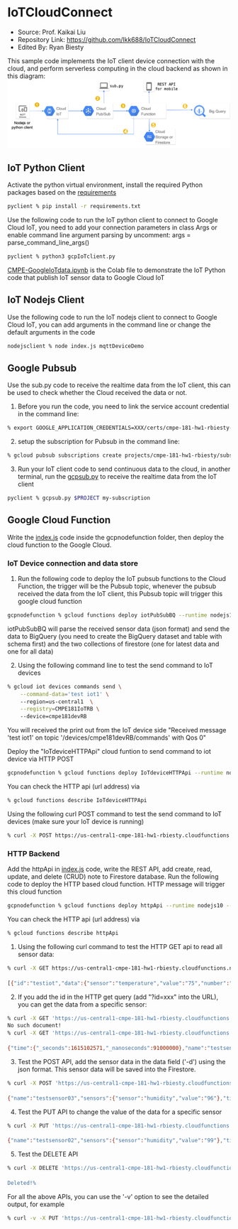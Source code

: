 # IoTCloudConnect
* Source: Prof. Kaikai Liu
* Repository Link: https://github.com/lkk688/IoTCloudConnect
* Edited By: Ryan Biesty

This sample code implements the IoT client device connection with the cloud, and perform serverless computing in the cloud backend as shown in this diagram:
![Figure](./Resources/Picture1.png)

## IoT Python Client
Activate the python virtual environment, install the required Python packages based on the [requirements](/iotpython/requirements.txt)
```bash
pyclient % pip install -r requirements.txt
```
Use the following code to run the IoT python client to connect to Google Cloud IoT, you need to add your connection parameters in class Args or enable command line argument parsing by uncomment: args = parse_command_line_args()
```bash
pyclient % python3 gcpIoTclient.py
```
[CMPE-GoogleIoTdata.ipynb](/Notebook/CMPE-GoogleIoTdata.ipynb) is the Colab file to demonstrate the IoT Python code that publish IoT sensor data to Google Cloud IoT

## IoT Nodejs Client
Use the following code to run the IoT nodejs client to connect to Google Cloud IoT, you can add arguments in the command line or change the default arguments in the code
```bash
nodejsclient % node index.js mqttDeviceDemo
```

## Google Pubsub
Use the sub.py code to receive the realtime data from the IoT client, this can be used to check whether the Cloud received the data or not. 
1. Before you run the code, you need to link the service account credential in the command line: 
```bash
% export GOOGLE_APPLICATION_CREDENTIALS=XXX/certs/cmpe-181-hw1-rbiesty-0ed8459c6103.json
```
2. setup the subscription for Pubsub in the command line: 
```bash
% gcloud pubsub subscriptions create projects/cmpe-181-hw1-rbiesty/subscriptions/CMPE181RB-subscription --topic=projects/cmpe-181-hw1-rbiesty/topics/CMPEIoTdeviceRB
```
3. Run your IoT client code to send continuous data to the cloud, in another terminal, run the [gcpsub.py](/pyclient/gcpsub.py) to receive the realtime data from the IoT client
```bash
pyclient % gcpsub.py $PROJECT my-subscription
```

## Google Cloud Function
Write the [index.js](/gcpnodefunction/index.js) code inside the gcpnodefunction folder, then deploy the cloud function to the Google Cloud.

### IoT Device connection and data store
1. Run the following code to deploy the IoT pubsub functions to the Cloud Function, the trigger will be the Pubsub topic, whenever the pubsub received the data from the IoT client, this Pubsub topic will trigger this google cloud function
```bash
gcpnodefunction % gcloud functions deploy iotPubSubBQ --runtime nodejs10 --trigger-topic CMPEIoTdeviceRB
```
iotPubSubBQ will parse the received sensor data (json format) and send the data to BigQuery (you need to create the BigQuery dataset and table with schema first) and the two collections of firestore (one for latest data and one for all data)

2. Using the following command line to test the send command to IoT devices
```bash
% gcloud iot devices commands send \
    --command-data='test iot1' \   
    --region=us-central1  \
    --registry=CMPE181IoTRB \   
    --device=cmpe181devRB
```
You will received the print out from the IoT device side "Received message 'test iot1' on topic '/devices/cmpe181devRB/commands' with Qos 0"

Deploy the "IoTdeviceHTTPApi" cloud funtion to send command to iot device via HTTP POST
```bash
gcpnodefunction % gcloud functions deploy IoTdeviceHTTPApi --runtime nodejs10 --trigger-http
```
You can check the HTTP api (url address) via
```bash
% gcloud functions describe IoTdeviceHTTPApi
```
Using the following curl POST command to test the send command to IoT devices (make sure your IoT device is running)
```bash
% curl -X POST https://us-central1-cmpe-181-hw1-rbiesty.cloudfunctions.net/IoTdeviceHTTPApi -H "Content-Type:application/json" -d '{"deviceId":"cmpe181devRB","message":"test message"}'
```

### HTTP Backend
Add the httpApi in [index.js](/gcpnodefunction/index.js) code, write the REST API, add create, read, update, and delete (CRUD) note to Firestore database. Run the following code to deploy the HTTP based cloud function. HTTP message will trigger this cloud function
```bash
gcpnodefunction % gcloud functions deploy httpApi --runtime nodejs10 --trigger-http
```
You can check the HTTP api (url address) via
```bash
% gcloud functions describe httpApi
```
1. Using the following curl command to test the HTTP GET api to read all sensor data:
```bash
% curl -X GET https://us-central1-cmpe-181-hw1-rbiesty.cloudfunctions.net/httpApi -H "Content-Type:application/json"

[{"id":"testiot","data":{"sensor":"temperature","value":"75","number":"2020"}}]
```
2. If you add the id in the HTTP get query (add "?id=xxx" into the URL), you can get the data from a specific sensor:
```bash
% curl -X GET 'https://us-central1-cmpe-181-hw1-rbiesty.cloudfunctions.net/httpApi?id=cmpe181devRB'
No such document!
% curl -X GET 'https://us-central1-cmpe-181-hw1-rbiesty.cloudfunctions.net/httpApi?id=testsensor02'

{"time":{"_seconds":1615102571,"_nanoseconds":91000000},"name":"testsensor02","sensors":{"value":"99","sensor":"humidity"}}
```
3. Test the POST API, add the sensor data in the data field ('-d') using the json format. This sensor data will be saved into the Firestore.
```bash
% curl -X POST 'https://us-central1-cmpe-181-hw1-rbiesty.cloudfunctions.net/httpApi?id=testsensor03' -H "content-type:application/json" -d '{"bodydata":{"sensor":"humidity","value":"96"}}'

{"name":"testsensor03","sensors":{"sensor":"humidity","value":"96"},"time":"2021-03-07T07:42:47.040Z"}%
```
4. Test the PUT API to change the value of the data for a specific sensor
```bash
% curl -X PUT 'https://us-central1-cmpe-181-hw1-rbiesty.cloudfunctions.net/httpApi?id=testsensor02' -H "content-type:application/json" -d '{"bodydata":{"sensor":"humidity","value":"99"}}'

{"name":"testsensor02","sensors":{"sensor":"humidity","value":"99"},"time":"2021-03-07T07:36:11.091Z"}
```
5. Test the DELETE API
```bash
% curl -X DELETE 'https://us-central1-cmpe-181-hw1-rbiesty.cloudfunctions.net/httpApi?id=testsensor03' -H "content-type:application/json”
             
Deleted!%   
```
For all the above APIs, you can use the '-v' option to see the detailed output, for example
```bash
% curl -v -X PUT 'https://us-central1-cmpe-181-hw1-rbiesty.cloudfunctions.net/httpApi?id=testsensor02' -H "content-type:application/json" -d '{"bodydata":{"sensor":"humidity","value":"99"}}'
```
